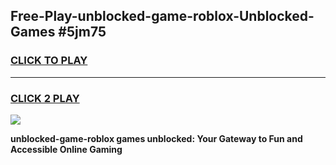 
## Free-Play-unblocked-game-roblox-Unblocked-Games #5jm75
<h3>
<a href="https://news.freeplayer.one?title=unblocked-game-roblox&ref=8M">CLICK TO PLAY</a></h3>
<hr>

<h3>
<a href="https://news.freeplayer.one?title=unblocked-game-roblox&ref=8M">CLICK 2 PLAY</a>
  
</h3>

<a href="https://news.freeplayer.one?title=unblocked-game-roblox&ref=8M"><img src="https://clearcache.store/games.png"></a>


**unblocked-game-roblox games unblocked: Your Gateway to Fun and Accessible Online Gaming**
